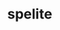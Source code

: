 # spelite
<html>
 <head>
  <title> My Melon Falling Game </title>
 </head>

<body>
<canvas id="myCanvas" width=300 height=300 style="background:url('/img/etc/boardwalk.png'); background-size: cover">
  </canvas> 
<script>

 var ctx = myCanvas.getContext("2d");


 var bug_x = 0;
 var bug_y = 0;
 var BugImg = new Image();
 BugImg.src = "https://s2js.com/img/etc/flappybird.png";         

 var melon_x = 0;
 var melon_y = 0;
 var MelonImg = new Image();
 MelonImg.src = "https://s2js.com/img/etc/burger.png";  

 var score = 0;
 var melon_speed = 3;
 var melon_speed_x; 
 var FPS = 40;                        
 var time_remaining = 180;


 function restart_game() {
     
     time_remaining = 180;
     score = 0;
     melon_speed = 3;
     }

 function ImagesTouching(x1, y1, img1, x2, y2, img2) {
          
          if (x1 >= x2+img2.width || x1+img1.width <= x2) return false;   
          if (y1 >= y2+img2.height || y1+img1.height <= y2) return false; 
          return true;                                                     
          }


 function Do_a_Frame () {
    ctx.clearRect(0, 0, myCanvas.width, myCanvas.height);                 // clear the background

    ctx.fillStyle= "purple";
    ctx.font = "20px Arial";
    ctx.fillText("Score: " + score, 0, 20);                               // display the score


    bug_y = myCanvas.height - BugImg.height;                              // ensure bug always at bottom of canvas
    ctx.drawImage(BugImg, bug_x, bug_y);                                  // and draw it

    ctx.fillText("Time Remaining: " + Math.round(time_remaining), 0, 45); // display time remaining

    if (time_remaining <= 0) {                                            // if the time has run out
          ctx.fillStyle= "red";
          ctx.font = "bold 50px Arial";                                   // say so
          ctx.textAlign="center";
          ctx.fillText("Game Over", myCanvas.width / 2, myCanvas.height / 2);  
          ctx.font = "bold 20px Arial";
          ctx.fillText("Press S to play again", myCanvas.width / 2, (myCanvas.height / 2)+50);
          ctx.textAlign="left";
          }
    else {
          time_remaining = time_remaining - 1/FPS;                        // otherwise tick the time down

          melon_y = melon_y + melon_speed; 
          melon_x = melon_x + melon_speed_x;                               // move the melon down the screen

          if (melon_y > myCanvas.height) {                               // if it's gone past the bottom
              melon_y= 0;                                                 // move it back to the top
              melon_x= Math.random() * (myCanvas.width - MelonImg.width);
             melon_speed_x= Math.random() * 10 - 5; // pick a random x-position, always fully visible
              }   
          }

    ctx.drawImage(MelonImg, melon_x, melon_y);                            // draw the melon

    if (ImagesTouching(bug_x, bug_y, BugImg, melon_x, melon_y, MelonImg)) {  // check for touching
        score= score + 1;                                                    // add one to score
        melon_speed = melon_speed + 0.5;                                     // and make it fall a bit faster
        melon_x= -MelonImg.width;                                            // hide the melon so the score doesn't rocket
        }
    } 

 setInterval(Do_a_Frame, 1000/FPS);                                          // Call our frame renderer every this many milliseconds


 function MyKeyDownHandler (MyEvent) { 
   if (MyEvent.keyCode == 37 && bug_x > 0) {bug_x = bug_x - 10;}                          // left
   if (MyEvent.keyCode == 39 && bug_x+BugImg.width < myCanvas.width) {bug_x = bug_x+10;}  // right
   if (MyEvent.keyCode == 83) restart_game();                                             // S to restart 
   MyEvent.preventDefault();
   }

 addEventListener("keydown", MyKeyDownHandler);                      // listen for keystrokes  

 myCanvas.width = window.innerWidth - 20;                            // fill the entire browser width
 myCanvas.height = window.innerHeight - 20;                          // fill the entire browser height

</script>
</body>
</html>

